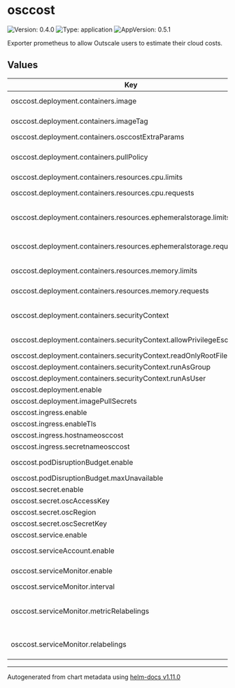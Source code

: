 # osccost

![Version: 0.4.0](https://img.shields.io/badge/Version-0.4.0-informational?style=flat-square) ![Type: application](https://img.shields.io/badge/Type-application-informational?style=flat-square) ![AppVersion: 0.5.1](https://img.shields.io/badge/AppVersion-0.5.1-informational?style=flat-square)

Exporter prometheus to allow Outscale users to estimate their cloud costs.

## Values

| Key | Type | Default | Description |
|-----|------|---------|-------------|
| osccost.deployment.containers.image | string | `"outscale/osc-cost"` | Outscale provider image |
| osccost.deployment.containers.imageTag | string | `"v0.5.0"` | Outscale provider image tag |
| osccost.deployment.containers.osccostExtraParams | string | `""` |  |
| osccost.deployment.containers.pullPolicy | string | `"Always"` | ImagePullPolcy to use (IfNotPresent, Never, Always) |
| osccost.deployment.containers.resources.cpu.limits | string | `"600m"` | Container cpu limts |
| osccost.deployment.containers.resources.cpu.requests | string | `"300m"` | Container cpu requests |
| osccost.deployment.containers.resources.ephemeralstorage.limits | string | `"200Mi"` | Container ephemeralstorage limits |
| osccost.deployment.containers.resources.ephemeralstorage.requests | string | `"100Mi"` | Container ephemeralstorage requests |
| osccost.deployment.containers.resources.memory.limits | string | `"900Mi"` | Container memory limits |
| osccost.deployment.containers.resources.memory.requests | string | `"600Mi"` | Container memory requests |
| osccost.deployment.containers.securityContext | object | `{"allowPrivilegeEscalation":false,"readOnlyRootFilesystem":false,"runAsGroup":65535,"runAsUser":65535}` | Additional securityContext to add |
| osccost.deployment.containers.securityContext.allowPrivilegeEscalation | bool | `false` | Allow or denied Privilege escalation |
| osccost.deployment.containers.securityContext.readOnlyRootFilesystem | bool | `false` | Set read only rootfs |
| osccost.deployment.containers.securityContext.runAsGroup | int | `65535` | Run as group |
| osccost.deployment.containers.securityContext.runAsUser | int | `65535` | Run as user |
| osccost.deployment.enable | bool | `true` | enable deployment |
| osccost.deployment.imagePullSecrets | list | `[]` | specify pull secrets |
| osccost.ingress.enable | bool | `true` | enable ingress |
| osccost.ingress.enableTls | bool | `false` | enable Tls |
| osccost.ingress.hostnameosccost | string | `"osc-cost.outscale.com"` | Add hostname |
| osccost.ingress.secretnameosccost | string | `"cert-osc-cost"` | Add hostname |
| osccost.podDisruptionBudget.enable | bool | `true` | enable podDisruptionBudget |
| osccost.podDisruptionBudget.maxUnavailable | int | `1` | Max unavailable pod |
| osccost.secret.enable | bool | `true` | enable secret |
| osccost.secret.oscAccessKey | string | `"myAccessKey"` | Outscale Access Key |
| osccost.secret.oscRegion | string | `"myRegion"` | Outscale Region |
| osccost.secret.oscSecretKey | string | `"mySecretKey"` | Outscale Secret Key |
| osccost.service.enable | bool | `true` | enable service |
| osccost.serviceAccount.enable | bool | `true` | enable serviceAccount |
| osccost.serviceMonitor.enable | bool | `true` | enable serviceMonitor  |
| osccost.serviceMonitor.interval | string | `"10m"` | scrape interval |
| osccost.serviceMonitor.metricRelabelings | list | `[]` | MetricRelabelConfigs to apply to samples after scraping, but before ingestion |
| osccost.serviceMonitor.relabelings | list | `[]` | RelabelConfigs to apply to samples before scraping |

----------------------------------------------
Autogenerated from chart metadata using [helm-docs v1.11.0](https://github.com/norwoodj/helm-docs/releases/v1.11.0)
